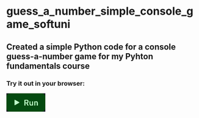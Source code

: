 # guess_a_number_simple_console_game_softuni
## Created a simple Python code for a console guess-a-number game for my Pyhton fundamentals course

### Try it out in your browser:
[![play button](https://github.com/Kamend1/guess_a_number_simple_console_game_softuni/blob/main/Screenshot%202023-10-11%20at%2011-47-01%20Random%20Sentence%20Generator%20Mini%20Project.png)](https://replit.com/@kamendd/Guess-a-number#main.py)
